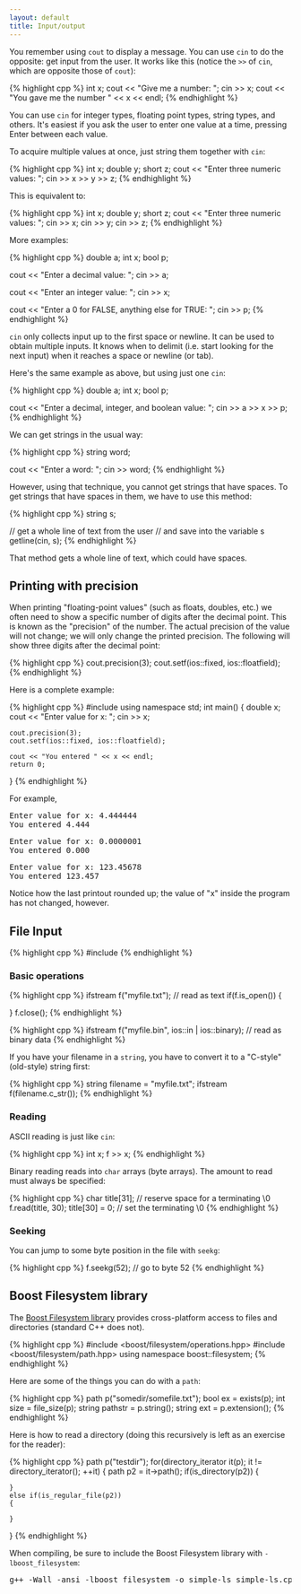 ```yaml
---
layout: default
title: Input/output
---
```


You remember using `cout` to display a message. You can use `cin` to do
the opposite: get input from the user. It works like this (notice the
`>>` of `cin`, which are opposite those of `cout`):

{% highlight cpp %}
int x;
cout << "Give me a number: ";
cin >> x;
cout << "You gave me the number " << x << endl;
{% endhighlight %}

You can use `cin` for integer types, floating point types, string types,
and others. It's easiest if you ask the user to enter one value at a
time, pressing Enter between each value.

To acquire multiple values at once, just string them together with
`cin`:

{% highlight cpp %}
int x;
double y;
short z;
cout << "Enter three numeric values: ";
cin >> x >> y >> z;
{% endhighlight %}

This is equivalent to:

{% highlight cpp %}
int x;
double y;
short z;
cout << "Enter three numeric values: ";
cin >> x;
cin >> y;
cin >> z;
{% endhighlight %}

More examples:

{% highlight cpp %}
double a;
int x;
bool p;

cout << "Enter a decimal value: ";
cin >> a;
   
cout << "Enter an integer value: ";
cin >> x;
    
cout << "Enter a 0 for FALSE, anything else for TRUE: ";
cin >> p;
{% endhighlight %}

`cin` only collects input up to the first space or newline. It can be
used to obtain multiple inputs. It knows when to delimit (i.e. start
looking for the next input) when it reaches a space or newline (or
tab).

Here's the same example as above, but using just one `cin`:

{% highlight cpp %}
double a;
int x;
bool p;
    
cout << "Enter a decimal, integer, and boolean value: ";
cin >> a >> x >> p;
{% endhighlight %}

We can get strings in the usual way:

{% highlight cpp %}
string word;

cout << "Enter a word: ";
cin >> word;
{% endhighlight %}

However, using that technique, you cannot get strings that have
spaces. To get strings that have spaces in them, we have to use this
method:

{% highlight cpp %}
string s;

// get a whole line of text from the user
// and save into the variable s
getline(cin, s);
{% endhighlight %}

That method gets a whole line of text, which could have spaces.

## Printing with precision

When printing "floating-point values" (such as floats, doubles, etc.)
we often need to show a specific number of digits after the decimal
point. This is known as the "precision" of the number. The actual
precision of the value will not change; we will only change the
printed precision. The following will show three digits after the
decimal point:
 
{% highlight cpp %}
cout.precision(3);
cout.setf(ios::fixed, ios::floatfield);
{% endhighlight %}

Here is a complete example:

{% highlight cpp %}
#include <iostream>
using namespace std;
int main()
{
    double x;
    cout << "Enter value for x: ";
    cin >> x;
    
    cout.precision(3);
    cout.setf(ios::fixed, ios::floatfield);
    
    cout << "You entered " << x << endl;
    return 0;
}
{% endhighlight %}

For example,

<pre>
Enter value for x: 4.444444
You entered 4.444
</pre>

<pre>
Enter value for x: 0.0000001
You entered 0.000
</pre>

<pre>
Enter value for x: 123.45678
You entered 123.457
</pre>

Notice how the last printout rounded up; the value of "x" inside the
program has not changed, however.

## File Input

{% highlight cpp %}
#include <fstream>
{% endhighlight %}

### Basic operations

{% highlight cpp %}
ifstream f("myfile.txt"); // read as text
if(f.is_open())
{

}
f.close();
{% endhighlight %}

{% highlight cpp %}
ifstream f("myfile.bin", ios::in | ios::binary); // read as binary data
{% endhighlight %}

If you have your filename in a `string`, you have to convert it to a "C-style" (old-style) string first:

{% highlight cpp %}
string filename = "myfile.txt";
ifstream f(filename.c_str());
{% endhighlight %}

### Reading

ASCII reading is just like `cin`:

{% highlight cpp %}
int x;
f >> x;
{% endhighlight %}

Binary reading reads into `char` arrays (byte arrays). The amount to read must always be specified:

{% highlight cpp %}
char title[31]; // reserve space for a terminating \0
f.read(title, 30);
title[30] = 0; // set the terminating \0
{% endhighlight %}

### Seeking

You can jump to some byte position in the file with `seekg`:

{% highlight cpp %}
f.seekg(52); // go to byte 52
{% endhighlight %}

## Boost Filesystem library

The [Boost Filesystem library](http://www.boost.org/doc/libs/1_39_0/libs/filesystem/doc/index.htm) provides cross-platform access to files and directories (standard C++ does not).

{% highlight cpp %}
#include <boost/filesystem/operations.hpp>
#include <boost/filesystem/path.hpp>
using namespace boost::filesystem;
{% endhighlight %}

Here are some of the things you can do with a `path`:

{% highlight cpp %}
path p("somedir/somefile.txt");
bool ex = exists(p);
int size = file_size(p);
string pathstr = p.string();
string ext = p.extension();
{% endhighlight %}

Here is how to read a directory (doing this recursively is left as an exercise for the reader):

{% highlight cpp %}
path p("testdir");
for(directory_iterator it(p); it != directory_iterator(); ++it)
{
    path p2 = it->path();
    if(is_directory(p2))
    {

    }
    else if(is_regular_file(p2))
    {

    }
}
{% endhighlight %}

When compiling, be sure to include the Boost Filesystem library with `-lboost_filesystem`:

<pre>
g++ -Wall -ansi -lboost_filesystem -o simple-ls simple-ls.cpp
</pre>


